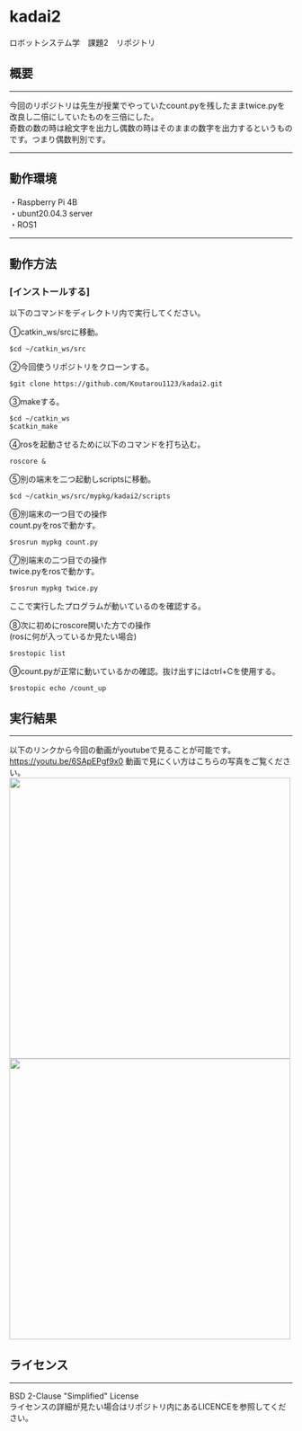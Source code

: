 # kadai2
ロボットシステム学　課題2　リポジトリ
## 概要
---
今回のリポジトリは先生が授業でやっていたcount.pyを残したままtwice.pyを改良し二倍にしていたものを三倍にした。  
奇数の数の時は絵文字を出力し偶数の時はそのままの数字を出力するというものです。つまり偶数判別です。

---
## 動作環境  
・Raspberry Pi 4B  
・ubunt20.04.3 server  
・ROS1  

---
## 動作方法  
### [インストールする]  
以下のコマンドをディレクトリ内で実行してください。  

①catkin_ws/srcに移動。  
```
$cd ~/catkin_ws/src  
```

②今回使うリポジトリをクローンする。  
```
$git clone https://github.com/Koutarou1123/kadai2.git  
```

③makeする。  
```  
$cd ~/catkin_ws  
$catkin_make  
```  

④rosを起動させるために以下のコマンドを打ち込む。  
```  
roscore &  
```  

⑤別の端末を二つ起動しscriptsに移動。
```  
$cd ~/catkin_ws/src/mypkg/kadai2/scripts  
```  

⑥別端末の一つ目での操作  
count.pyをrosで動かす。  
```  
$rosrun mypkg count.py  
```  

⑦別端末の二つ目での操作  
twice.pyをrosで動かす。  
```  
$rosrun mypkg twice.py  
```  
ここで実行したプログラムが動いているのを確認する。  

⑧次に初めにroscore開いた方での操作  
(rosに何が入っているか見たい場合)  
```  
$rostopic list  
```  

⑨count.pyが正常に動いているかの確認。抜け出すにはctrl+Cを使用する。   
```  
$rostopic echo /count_up  
```  

## 実行結果  
---
以下のリンクから今回の動画がyoutubeで見ることが可能です。  
https://youtu.be/6SApEPgf9x0
動画で見にくい方はこちらの写真をご覧ください。  
<img src="https://user-images.githubusercontent.com/95609545/148554056-9f996a7d-ff46-4ab6-a253-9e10e6efabff.jpg" width="500">
<img src="https://user-images.githubusercontent.com/95609545/148554225-05b1f70f-af0a-4b4e-82c5-e793bea6371b.jpg" width="500">  
## ライセンス  
---
BSD 2-Clause "Simplified" License  
ライセンスの詳細が見たい場合はリポジトリ内にあるLICENCEを参照してください。

  




















